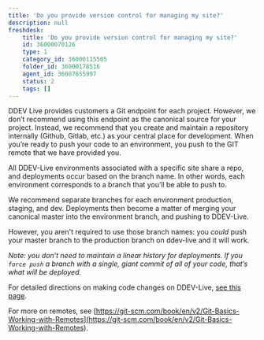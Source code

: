 ```yaml
---
title: 'Do you provide version control for managing my site?'
description: null
freshdesk:
    title: 'Do you provide version control for managing my site?'
    id: 36000070126
    type: 1
    category_id: 36000115505
    folder_id: 36000178516
    agent_id: 36007655997
    status: 2
    tags: []
---
```


DDEV Live provides customers a Git endpoint for each project. However, we don’t recommend using this endpoint as the canonical source for your project. Instead, we recommend that you create and maintain a repository internally (Github, Gitlab, etc.) as your central place for development. When you’re ready to push your code to an environment, you push to the GIT remote that we have provided you.

All DDEV-Live environments associated with a specific site share a repo, and deployments occur based on the branch name. In other words, each environment corresponds to a branch that you’ll be able to push to.

We recommend separate branches for each environment production, staging, and dev. Deployments then become a matter of merging your canonical master into the environment branch, and pushing to DDEV-Live.

However, you aren't required to use those branch names: you *could* push your master branch to the production branch on ddev-live and it will work.

*Note: you don’t need to maintain a linear history for deployments. If you `force push` a branch with a single, giant commit of all of your code, that’s what will be deployed.*

For detailed directions on making code changes on DDEV-Live, [see this page](<https://support.drud.com/support/solutions/articles/36000106365-making-incremental-code-changes-to-your-site>).

For more on remotes, see [https://git-scm.com/book/en/v2/Git-Basics-Working-with-Remotes](<https://git-scm.com/book/en/v2/Git-Basics-Working-with-Remotes>).

